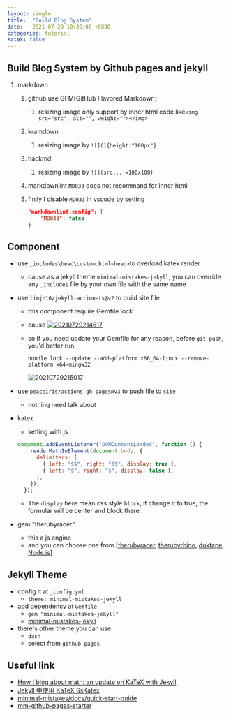 ```yaml
---
layout: single
title:  "Build Blog System"
date:   2021-07-28 10:32:00 +0800
categories: tutorial
katex: false
---
```


## Build Blog System by Github pages and jekyll

1. markdown
   1. github use GFM[GitHub Flavored Markdown]
      1. resizing image only support by inner html code like`<img src="src", alt="", weight=""></img>`
   2. kramdown
      1. resizing image by `![](){height:"100px"}`
   3. hackmd
      1. resizing image by `![](src... =100x100)`
   4. markdownlint `MD033` does not recommand for inner html
   5. finily I disable `MD033` in vscode by setting

      ```json
      "markdownlint.config": {
          "MD033": false
      }
      ```

## Component

- use `_includes\head\custom.html<head>`to overload katex render
  - cause as a jekyll theme `minimal-mistakes-jekyll`, you can override any `_includes` file by your own file with the same name
- use `limjh16/jekyll-action-ts@v2` to build site file
  - this component require Gemfile.lock
  - cause [<img src="https://i.loli.net/2021/07/29/fO1NCPuslEaTYIx.png" alt="20210729214617">](https://github.com/limjh16/jekyll-action-ts/blob/9edf74e2e5aaa10d272c427efb8702a45a70a0b2/src/main.ts#L157)
  - so if you need update your Gemfile for any reason, before `git push`, you'd better run

    ```gem
    bundle lock --update --add-platform x86_64-linux --remove-platform x64-mingw32
    ```

    <img src="https://i.loli.net/2021/07/29/o8DiY5TLvEJd4HS.png" alt="20210729215017">
- use `peaceiris/actions-gh-pages@v3` to push file to `site`
  - nothing need talk about
- katex
  - setting with js
  
  ```js
  document.addEventListener("DOMContentLoaded", function () {
      renderMathInElement(document.body, {
        delimiters: [
          { left: "$$", right: "$$", display: true },
          { left: "$", right: "$", display: false },
        ],
      });
    });
  ```

  - The `display` here mean css style `block`, if change it to true, the formular will be center and block there.
- gem "therubyracer"
  - this a js engine
  - and you can choose one from [[therubyracer](https://github.com/cowboyd/therubyracer#therubyracer), [therubyrhino](https://github.com/cowboyd/therubyrhino#therubyrhino), [duktape](https://github.com/judofyr/duktape.rb#duktaperb), [Node.js](https://nodejs.org/)]

## Jekyll Theme

- config it at `_config.yml`
  - `theme: minimal-mistakes-jekyll`
- add dependency at `Gemfile`
  - `gem "minimal-mistakes-jekyll"`
  - [minimal-mistakes-jekyll](https://github.com/mmistakes/minimal-mistakes)
- there's other theme you can use
  - `dash`
  - select from `github pages`
  
## Useful link

- [How I blog about math: an update on KaTeX with Jekyll](https://gendignoux.com/blog/2020/05/23/katex.html#adding-katex-resources-to-a-blog-post)
- [Jekyll 中使用 KaTeX SsKatex](https://frankindev.com/2017/02/08/using-katex-in-jekyll/)
- [minimal-mistakes/docs/quick-start-guide](https://mmistakes.github.io/minimal-mistakes/docs/quick-start-guide/#remote-theme-method)
- [mm-github-pages-starter](https://github.com/mmistakes/mm-github-pages-starter)
